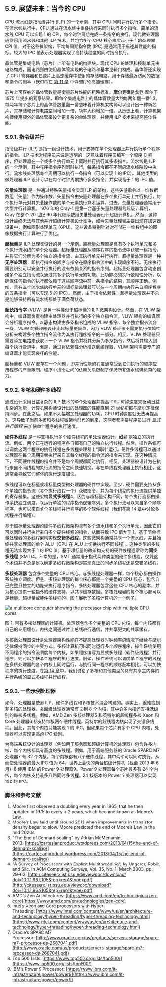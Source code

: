 ## 5.9. 展望未来：当今的 CPU

CPU 流水线是指令级并行 (ILP) 的一个示例，其中 CPU 同时并行执行多个指令。在流水线执行中，CPU 通过在流水线中重叠执行来同时执行多个指令。简单的流水线 CPU 可以实现 1 的 CPI，每个时钟周期完成一条指令的执行。现代微处理器通常采用流水线和其他 ILP 技术，并包含多个 CPU 核心来实现小于 1 的处理器 CPI 值。对于这些微架构，平均每周期指令数 (IPC) 是通常用于描述其性能的指标。较大的 IPC 值表示处理器实现了高持续程度的同时指令执行。

晶体管是集成电路（芯片）上所有电路的构建块。现代 CPU 的处理和控制单元由电路构成，而电路则由使用晶体管实现的子电路和基本逻辑门构成。晶体管还实现了 CPU 寄存器和快速片上高速缓存中使用的存储电路，用于存储最近访问的数据和指令的副本（我们将在 [第 11 章](https://diveintosystems.org/book/C11-MemHierarchy/index.html#_storage_and_the_memory_hierarchy) 中详细讨论高速缓存）。

芯片上可容纳的晶体管数量是衡量芯片性能的粗略标准。**摩尔定律**是戈登·摩尔于 1975 年提出的观察结果，即每个集成电路上的晶体管数量大约每两年翻一番1,2。每两年每个芯片上的晶体管数量翻一番意味着计算机架构师可以设计出一种新芯片，其存储和计算电路空间增加一倍，功率大约增加一倍。从历史上看，计算机架构师使用额外的晶体管来设计更复杂的单处理器，并使用 ILP 技术来提高整体性能。

### [](https://diveintosystems.org/book/C5-Arch/modern.html#_instruction_level_parallelism)5.9.1. 指令级并行

指令级并行 (ILP) 是指一组设计技术，用于支持在单个处理器上并行执行单个程序的指令。ILP 技术对程序员来说是透明的，这意味着程序员编写一个顺序 C 程序，但处理器在一个或多个执行单元上同时并行执行其多条指令。流水线是 ILP 的一个示例，其中程序指令序列同时执行，每条指令都在不同的流水线阶段中执行。流水线处理器每个周期可以执行一条指令（可以实现 1 的 IPC）。其他类型的微处理器 ILP 设计可以在每个时钟周期执行多条指令，并实现高于 1 的 IPC 值。

**矢量处理器** 是一种通过特殊矢量指令实现 ILP 的架构，这些矢量指令以一维数据数组（矢量）作为操作数。矢量指令由矢量处理器在多个执行单元上并行执行，每个执行单元对其矢量操作数的单个元素执行算术运算。过去，矢量处理器通常用于大型并行计算机。1976 年的 Cray-1 是第一台基于矢量处理器的超级计算机，Cray 在整个 20 世纪 90 年代继续使用矢量处理器设计超级计算机。然而，这种设计最终无法与其他并行超级计算机设计竞争，如今矢量处理器主要出现在加速器设备中，例如图形处理单元 (GPU)，这些设备特别针对对存储在一维数组中的图像数据执行计算进行了优化。

**超标量**是 ILP 处理器设计的另一个示例。超标量处理器是具有多个执行单元和多个执行流水线的单个处理器。超标量处理器从顺序程序的指令流中获取一组指令，并将它们分解为多个独立的指令流，由其执行单元并行执行。超标量处理器是一种**无序处理器**，即执行指令的顺序与指令在顺序指令流中的出现顺序不符。无序执行需要识别可以安全并行执行的没有依赖关系的指令序列。超标量处理器包含动态创建多个独立指令流以通过其多个执行单元的功能。此功能必须执行依赖性分析，以确保任何指令的执行都依赖于这些顺序流中前一条指令的结果，其顺序正确。例如，具有五个流水线执行单元的超标量处理器可以在一个周期内执行来自顺序程序的五条指令（可以实现 5 的 IPC）。然而，由于指令依赖性，超标量处理器并不总是能够保持所有流水线都处于满负荷状态。

**超长指令字** (VLIW) 是另一种类似于超标量的 ILP 微架构设计。然而，在 VLIW 架构中，编译器负责构建由处理器并行执行的多个独立指令流。VLIW 架构的编译器会分析程序指令，以静态构建由多条指令组成的 VLIW 指令，每个独立指令流各一条。VLIW 的处理器设计比超标量更简单，因为 VLIW 处理器不需要执行依赖性分析来构建多个独立指令流作为其执行程序指令的一部分。相反，VLIW 处理器只需要添加电路来获取下一个 VLIW 指令并将其分解为多条指令，然后将其输入到每个执行管道中。但是，通过将依赖性分析推送到编译器，VLIW 架构需要专门的编译器才能实现良好的性能。

超标量和 VLIW 都存在一个问题，即并行性能的程度通常受到它们执行的顺序应用程序的严重限制。程序中指令之间的依赖关系限制了保持所有流水线满负荷的能力。
### [](https://diveintosystems.org/book/C5-Arch/modern.html#_multicore_and_hardware_multithreading)5.9.2. 多核和硬件多线程

通过设计采用日益复杂的 ILP 技术的单个处理器并提高 CPU 时钟速度来驱动日益复杂的功能，计算机架构师设计出的处理器的性能直到 21 世纪初都与摩尔定律保持同步。在此之后，如果不大幅增加处理器的功耗，CPU 时钟速度就无法再提高3。这导致了当前多核和多线程微架构时代的到来，这两者都需要程序员进行 _显式并行编程_ 来加快单个程序的执行速度。

**硬件多线程** 是一种支持执行多个硬件线程的单处理器设计。**线程** 是独立的执行流。例如，两个正在运行的程序各自都有自己的独立执行线程。然后，操作系统可以调度这两个程序的执行线程在多线程处理器上“同时”运行。硬件多线程可以通过处理器在每个周期交替执行来自其每个线程的指令流的指令来实现。在这种情况下，不同硬件线程的指令并不是每个周期都同时执行。相反，处理器被设计为在执行来自不同线程的执行流的指令之间快速切换。与在单线程处理器上执行相比，这通常会导致它们整体的执行速度加快。

多线程可以在标量或超标量类型微处理器的硬件中实现。至少，硬件需要支持从多个单独的指令流（每个执行线程一个）获取指令，并为每个线程的执行流提供单独的寄存器集。这些架构**显式多线程**4，因为与超标量架构不同，每个执行流都由操作系统独立调度，以运行单独的程序指令逻辑序列。多个执行流可以来自多个顺序程序，也可以来自单个多线程并行程序的多个软件线程（我们在第 14 章中讨论多线程并行编程）。

基于超标量处理器的硬件多线程微架构具有多个流水线和多个执行单元，因此它们可以同时并行执行来自多个硬件线程的指令，从而导致 IPC 值大于 1。基于简单标量处理器的多线程架构实现**交错多线程**。这些微架构通常共享一个流水线，并且始终共享处理器的单个 ALU（CPU 在 ALU 上切换执行不同线程）。这种类型的多线程无法实现大于 1 的 IPC 值。基于超标量的微架构支持的硬件线程通常称为**同步多线程** (SMT)4。不幸的是，SMT 通常用于指代两种类型的硬件多线程，仅凭这个术语并不总是足以确定多线程微架构是实现真正的同步多线程还是交错多线程。

**多核处理器** 包含多个完整的 CPU 核心。与多线程处理器一样，每个核心都由操作系统独立调度。但是，多核处理器的每个核心都是一个完整的 CPU 核心，包含自己完整且独立的功能来执行程序指令。多核处理器包含这些 CPU 核心的副本，并为核心提供一些额外的硬件支持，以共享缓存数据。多核处理器的每个核心都可以是标量、超标量或硬件多线程的。[图 1](https://diveintosystems.org/book/C5-Arch/modern.html#Figmulticoreprocesor) 展示了多核计算机的一个例子。

![a multicore computer showing the processor chip with multiple CPU cores](https://diveintosystems.org/book/C5-Arch/_images/multicore.png)

图 1. 带有多核处理器的计算机。处理器包含多个完整的 CPU 内核，每个内核都有自己的专用缓存。内核之间通过片上总线进行通信，并共享更大的共享缓存。

多核微处理器设计是处理器架构性能在不提高处理器时钟频率的情况下继续与摩尔定律保持同步的主要方式。多核计算机可以同时运行多个顺序程序，操作系统使用不同程序的指令流调度每个内核。如果程序编写为显式多线程（软件级线程）并行程序，则可以加快单个程序的执行速度。例如，操作系统可以调度单个程序的线程在多核处理器的各个内核上同时运行，与执行同一程序的顺序版本相比，可以加快程序的执行速度。在[第 14 章](https://diveintosystems.org/book/C14-SharedMemory/index.html#_leveraging_shared_memory_in_the_multicore_era)中，我们讨论了多核和其他类型的具有共享主内存的并行系统的显式多线程并行编程。

### [](https://diveintosystems.org/book/C5-Arch/modern.html#_some_example_processors)5.9.3. 一些示例处理器

如今，处理器是使用 ILP、硬件多线程和多核技术混合构建的。事实上，很难找到非多核的处理器。桌面级处理器通常有 2 到 8 个内核，其中许多内核还支持低级别的每核多线程。例如，AMD Zen 多核处理器5 和英特尔的超线程多核 Xeon 和 Core 处理器6 都支持每核两个硬件线程。英特尔的超线程内核实现了交错多线程。因此，其每个内核只能实现 1 的 IPC，但如果每个芯片有多个 CPU 内核，处理器可以实现更高的 IPC 级别。

为高端系统设计的处理器（例如用于服务器和超级计算机的处理器）包含许多内核，每个内核都具有高度的多线程。例如，用于高端服务器的 Oracle SPARC M7 处理器7 有 32 个内核。每个内核都有八个硬件线程，其中两个可以同时执行，从而使处理器的最大 IPC 值为 64。世界上最快的两台超级计算机（截至 2019 年 6 月）8 使用 IBM 的 Power 9 处理器9。Power 9 处理器每个芯片最多有 24 个内核，每个内核支持最多八路同时多线程。24 核版本的 Power 9 处理器可以实现 192 的 IPC。
### 脚注和参考文献

1. Moore first observed a doubling every year in 1965, that he then updated in 1975 to every > 2 years, which became known as Moore’s Law.
2. Moore’s Law held until around 2012 when improvements in transistor density began to slow. Moore predicted the end of Moore’s Law in the mid 2020s.
3. "The End of Dennard scaling" by Adrian McMenamin, 2013. [https://cartesianproduct.wordpress.com/2013/04/15/the-end-of-dennard-scaling/](https://cartesianproduct.wordpress.com/2013/04/15/the-end-of-dennard-scaling/)
4. "A Survey of Processors with Explicit Multithreading", by Ungerer, Robic, and Silc. In ACM Computing Surveys, Vol. 35, No. 1, March 2003, pp. 29–63. [http://citeseerx.ist.psu.edu/viewdoc/download?doi=10.1.1.96.9105&rep=rep1&type=pdf](http://citeseerx.ist.psu.edu/viewdoc/download?doi=10.1.1.96.9105&rep=rep1&type=pdf)
5. AMD’s Zen Architectures: [https://www.amd.com/en/technologies/zen-core](https://www.amd.com/en/technologies/zen-core)
6. Intel’s Xeon and Core processors with Hyper-Threading: [https://www.intel.com/content/www/us/en/architecture-and-technology/hyper-threading/hyper-threading-technology.html](https://www.intel.com/content/www/us/en/architecture-and-technology/hyper-threading/hyper-threading-technology.html)
7. Oracle’s SPARC M7 Processor: [http://www.oracle.com/us/products/servers-storage/sparc-m7-processor-ds-2687041.pdf](http://www.oracle.com/us/products/servers-storage/sparc-m7-processor-ds-2687041.pdf)
8. Top 500 Lists: [https://www.top500.org/lists/top500/](https://www.top500.org/lists/top500/)
9. IBM’s Power 9 Processor: [https://www.ibm.com/it-infrastructure/power/power9](https://www.ibm.com/it-infrastructure/power/power9)